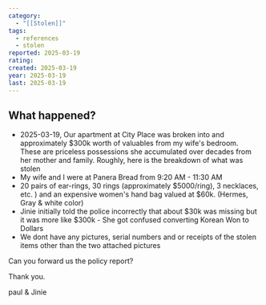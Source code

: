 ```yaml
---
category:
  - "[[Stolen]]"
tags:
  - references
  - stolen
reported: 2025-03-19
rating: 
created: 2025-03-19
year: 2025-03-19
last: 2025-03-19
---
```

## What happened?

- 2025-03-19, Our apartment at City Place was broken into and approximately $300k worth of valuables from my wife's bedroom. These are priceless possessions she accumulated over decades from her mother and family. Roughly, here is the breakdown of what was stolen
- My wife and I were at Panera Bread from 9:20 AM - 11:30 AM
- 20 pairs of ear-rings, 30 rings (approximately $5000/ring), 3 necklaces, etc. ) and an expensive women's hand bag valued at $60k. (Hermes, Gray & white color)
- Jinie initially told the police incorrectly that about $30k was missing but it was more like $300k - She got confused converting Korean Won to Dollars
- We dont have any pictures, serial numbers and or receipts of the stolen items other than the two attached pictures

Can you forward us the policy report?

Thank you.

paul & Jinie
